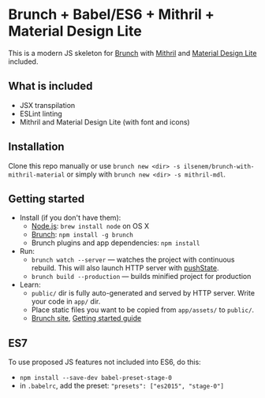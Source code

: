 # Brunch + Babel/ES6 + Mithril + Material Design Lite

This is a modern JS skeleton for [Brunch](http://brunch.io) with [Mithril](http://mithril.js.org) and [Material Design Lite](https://getmdl.io) included.

## What is included

* JSX transpilation
* ESLint linting
* Mithril and Material Design Lite (with font and icons)

## Installation

Clone this repo manually or use `brunch new <dir> -s ilsenem/brunch-with-mithril-material`
or simply with `brunch new <dir> -s mithril-mdl`.

## Getting started

* Install (if you don't have them):
    * [Node.js](http://nodejs.org): `brew install node` on OS X
    * [Brunch](http://brunch.io): `npm install -g brunch`
    * Brunch plugins and app dependencies: `npm install`
* Run:
    * `brunch watch --server` — watches the project with continuous rebuild. This will also launch HTTP server with [pushState](https://developer.mozilla.org/en-US/docs/Web/Guide/API/DOM/Manipulating_the_browser_history).
    * `brunch build --production` — builds minified project for production
* Learn:
    * `public/` dir is fully auto-generated and served by HTTP server.  Write your code in `app/` dir.
    * Place static files you want to be copied from `app/assets/` to `public/`.
    * [Brunch site](http://brunch.io), [Getting started guide](https://github.com/brunch/brunch-guide#readme)

## ES7

To use proposed JS features not included into ES6, do this:

* `npm install --save-dev babel-preset-stage-0`
* in `.babelrc`, add the preset: `"presets": ["es2015", "stage-0"]`
